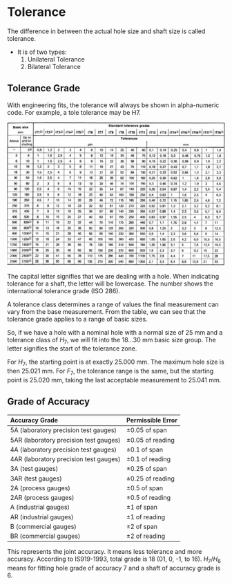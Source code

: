 # Tolerance 
The difference in between the actual hole size and shaft size is called tolerance. 

- It is of two types: 
    1. Unilateral Tolerance 
    2. Bilateral Tolerance

## Tolerance Grade 
With engineering fits, the tolerance will always be shown in alpha-numeric code. For example, a tole tolerance may be H7. 

![Tolerance Grade Chart](./img/3/tolerance-grade-chart.jpg)

The capital letter signifies that we are dealing with a hole. When indicating tolerance for a shaft, the letter will be lowercase. The number shows the international tolerance grade (ISO 286).

A tolerance class determines a range of values the final measurement can vary from the base measurement. From the table, we can see that the tolerance grade applies to a range of basic sizes. 

So, if we have a hole with a nominal hole with a normal size of 25 mm and a tolerance class of $H_7$, we will fit into the 18...30 mm basic size group. The letter signifies the start of the tolerance zone. 

For $H_7$, the starting point is at exactly 25.000 mm. The maximum hole size is then 25.021 mm. For $F_7$, the tolerance range is the same, but the starting point is 25.020 mm, taking the last acceptable measurement to 25.041 mm. 

## Grade of Accuracy 

| Accuracy Grade | Permissible Error | 
|:-|:-|
| 5A (laboratory precision test gauges) | $\pm 0.05%$ of span | 
| 5AR (laboratory precision test gauges) | $\pm 0.05%$ of reading |
| 4A (laboratory precision test gauges) | $\pm 0.1%$ of span | 
| 4AR (laboratory precision test gauges) | $\pm 0.1%$ of reading | 
| 3A (test gauges) | $\pm 0.25%$ of span |
| 3AR (test gauges) | $\pm 0.25%$ of reading |
| 2A (process gauges) | $\pm 0.5%$ of span |
| 2AR (process gauges) | $\pm 0.5%$ of reading |
| A (industrial gauges) | $\pm 1%$ of span |
| AR (industrial gauges) | $\pm 1%$ of reading |
| B (commercial gauges) | $\pm 2%$ of span |
| BR (commercial gauges) | $\pm 2%$ of reading |

This represents the joint accuracy. It means less tolerance and more accuracy. According to IS919-1993, total grade is 18 (01, 0, -1, to 16). $H_7/H_6$ means for fitting hole grade of accuracy 7 and a shaft of accuracy grade is 6.
